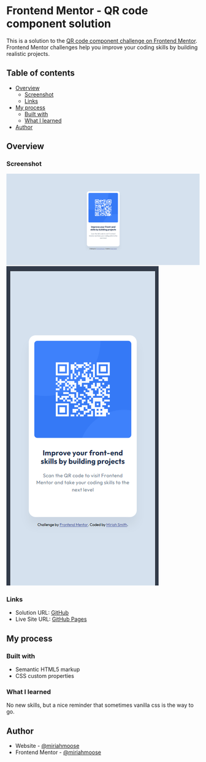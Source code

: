 # Frontend Mentor - QR code component solution

This is a solution to the [QR code component challenge on Frontend Mentor](https://www.frontendmentor.io/challenges/qr-code-component-iux_sIO_H). Frontend Mentor challenges help you improve your coding skills by building realistic projects.

## Table of contents

- [Overview](#overview)
  - [Screenshot](#screenshot)
  - [Links](#links)
- [My process](#my-process)
  - [Built with](#built-with)
  - [What I learned](#what-i-learned)
- [Author](#author)

## Overview

### Screenshot

![Desktop](./images/desktopscreenshot.png)
![Mobile](./images/mobilescreenshot.png)

### Links

- Solution URL: [GitHub](https://github.com/miriahmoose/QRCode)
- Live Site URL: [GitHub Pages](https://miriahmoose.github.io/QRCode/)

## My process

### Built with

- Semantic HTML5 markup
- CSS custom properties

### What I learned

No new skills, but a nice reminder that sometimes vanilla css is the way to go.

## Author

- Website - [@miriahmoose](https://github.com/miriahmoose)
- Frontend Mentor - [@miriahmoose](https://www.frontendmentor.io/profile/miriahmoose)
